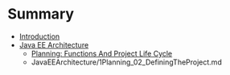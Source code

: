 # Summary

* [Introduction](README.md)
* [Java EE Architecture](java_ee_architecture.md)
   * [Planning: Functions And Project Life Cycle](JavaEEArchitecture/1Planning_01_AAFunctionsAndProjectLifeCycle.md)
   * JavaEEArchitecture/1Planning_02_DefiningTheProject.md


